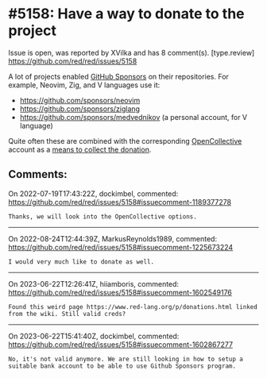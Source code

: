 
#5158: Have a way to donate to the project
================================================================================
Issue is open, was reported by XVilka and has 8 comment(s).
[type.review]
<https://github.com/red/red/issues/5158>

A lot of projects enabled [GitHub Sponsors](https://github.com/sponsors) on their repositories. For example, Neovim, Zig, and V languages use it:
- https://github.com/sponsors/neovim
- https://github.com/sponsors/ziglang
- https://github.com/sponsors/medvednikov (a personal account, for V language)

Quite often these are combined with the corresponding [OpenCollective](https://opencollective.com/) account as a [means to collect the donation](https://opencollective.com/github-sponsors).


Comments:
--------------------------------------------------------------------------------

On 2022-07-19T17:43:22Z, dockimbel, commented:
<https://github.com/red/red/issues/5158#issuecomment-1189377278>

    Thanks, we will look into the OpenCollective options.

--------------------------------------------------------------------------------

On 2022-08-24T12:44:39Z, MarkusReynolds1989, commented:
<https://github.com/red/red/issues/5158#issuecomment-1225673224>

    I would very much like to donate as well.

--------------------------------------------------------------------------------

On 2023-06-22T12:26:41Z, hiiamboris, commented:
<https://github.com/red/red/issues/5158#issuecomment-1602549176>

    Found this weird page https://www.red-lang.org/p/donations.html linked from the wiki. Still valid creds?

--------------------------------------------------------------------------------

On 2023-06-22T15:41:40Z, dockimbel, commented:
<https://github.com/red/red/issues/5158#issuecomment-1602867277>

    No, it's not valid anymore. We are still looking in how to setup a suitable bank account to be able to use Github Sponsors program.

